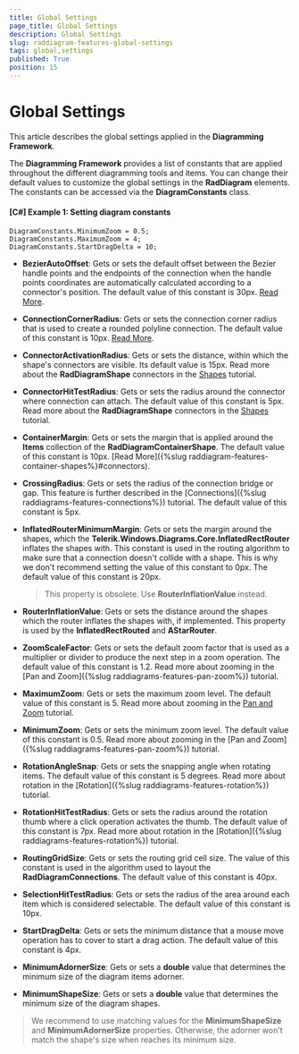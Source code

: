 ```yaml
---
title: Global Settings
page_title: Global Settings
description: Global Settings
slug: raddiagram-features-global-settings
tags: global,settings
published: True
position: 15
---
```


# Global Settings

This article describes the global settings applied in the __Diagramming Framework__.

The __Diagramming Framework__ provides a list of constants that are applied throughout the different diagramming tools and items. You can change their default values to customize the global settings in the __RadDiagram__ elements. The constants can be accessed via the __DiagramConstants__ class.	

#### __[C#] Example 1: Setting diagram constants__
	DiagramConstants.MinimumZoom = 0.5;
	DiagramConstants.MaximumZoom = 4;
	DiagramConstants.StartDragDelta = 10;

* __BezierAutoOffset__: Gets or sets the default offset between the Bezier handle points and the endpoints of the connection when the handle points coordinates are automatically calculated according to a connector's position. The default value of this constant is 30px. [Read More](5a2d6cbf-4f5c-466c-baec-19360d30803d#Types).			

* __ConnectionCornerRadius__: Gets or sets the connection corner radius that is used to create a rounded polyline connection. The default value of this constant is 10px. [Read More](5a2d6cbf-4f5c-466c-baec-19360d30803d#Types).		  

* __ConnectorActivationRadius__: Gets or sets the distance, within which the shape's connectors are visible. Its default value is 15px. Read more about the __RadDiagramShape__ connectors in the [Shapes](d9983f7a-f160-4be4-81f9-209d6c1e5ea2#Connectors)  tutorial.			

* __ConnectorHitTestRadius__: Gets or sets the radius around the connector where connection can attach. The default value of this constant is 5px. Read more about the __RadDiagramShape__ connectors in the [Shapes](d9983f7a-f160-4be4-81f9-209d6c1e5ea2#Connectors)  tutorial.			

* __ContainerMargin__: Gets or sets the margin that is applied around the __Items__ collection of the __RadDiagramContainerShape__. The default value of this constant is 10px. [Read More]({%slug raddiagram-features-container-shapes%}#connectors).		  

* __CrossingRadius__: Gets or sets the radius of the connection bridge or gap. This feature is further described in the [Connections]({%slug raddiagrams-features-connections%}) tutorial. The default value of this constant is 5px.			

* __InflatedRouterMinimumMargin__: Gets or sets the margin around the shapes, which the __Telerik.Windows.Diagrams.Core.InflatedRectRouter__ inflates the shapes with. This constant is used in the routing algorithm to make sure that a connection doesn't collide with a shape. This is why we don't recommend setting the value of this constant to 0px. The default value of this constant is 20px.	
	
	> This property is obsolete. Use __RouterInflationValue__ instead.

* __RouterInflationValue__: Gets or sets the distance around the shapes which the router inflates the shapes with, if implemented. This property is used by the __InflatedRectRouted__ and __AStarRouter__.
	
* __ZoomScaleFactor__: Gets or sets the default zoom factor that is used as a multiplier or divider to produce the next step in a zoom operation. The default value of this constant is 1.2. Read more about zooming in the [Pan and Zoom]({%slug raddiagrams-features-pan-zoom%}) tutorial.			

* __MaximumZoom__: Gets or sets the maximum zoom level. The default value of this constant is 5. Read more about zooming in the [Pan and Zoom](585daa93-6cbd-47a4-8fd3-61469984b67e#Zooming) tutorial.			

* __MinimumZoom__: Gets or sets the minimum zoom level. The default value of this constant is 0.5. Read more about zooming in the [Pan and Zoom]({%slug raddiagrams-features-pan-zoom%}) tutorial.			

* __RotationAngleSnap__: Gets or sets the snapping angle when rotating items. The default value of this constant is 5 degrees. Read more about rotation in the [Rotation]({%slug raddiagrams-features-rotation%}) tutorial.			

* __RotationHitTestRadius__: Gets or sets the radius around the rotation thumb where a click operation activates the thumb. The default value of this constant is 7px. Read more about rotation in the [Rotation]({%slug raddiagrams-features-rotation%}) tutorial.			

* __RoutingGridSize__: Gets or sets the routing grid cell size. The value of this constant is used in the algorithm used to layout the __RadDiagramConnections__. The default value of this constant is 40px.			

* __SelectionHitTestRadius__: Gets or sets the radius of the area around each item which is considered selectable. The default value of this constant is 10px.			

* __StartDragDelta__: Gets or sets the minimum distance that a mouse move operation has to cover to start a drag action. The default value of this constant is 4px.		

* __MinimumAdornerSize__: Gets or sets a __double__ value that determines the minimum size of the diagram items adorner.

* __MinimumShapeSize__: Gets or sets a __double__ value that determines the minimum size of the diagram shapes.

> We recommend to use matching values for the __MinimumShapeSize__ and __MinimumAdornerSize__ properties. Otherwise, the adorner won't match the shape's size when reaches its minimum size.
